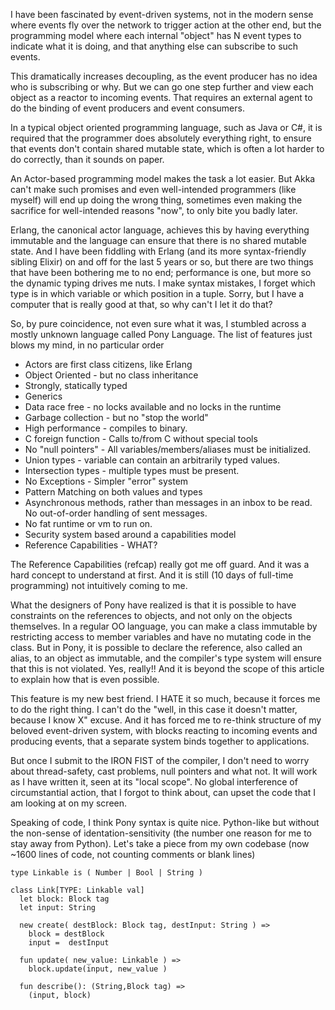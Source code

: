 I have been fascinated by event-driven systems, not in the modern sense where events fly over the network to trigger action at the other end, but the programming model where each internal "object" has N event types to indicate what it is doing, and that anything else can subscribe to such events.

This dramatically increases decoupling, as the event producer has no idea who is subscribing or why. But we can go one step further and view each object as a reactor to incoming events. That requires an external agent to do the binding of event producers and event consumers.

In a typical object oriented programming language, such as Java or C#, it is required that the programmer does absolutely everything right, to ensure that events don't contain shared mutable state, which is often a lot harder to do correctly, than it sounds on paper.

An Actor-based programming model makes the task a lot easier. But Akka can't make such promises and even well-intended programmers (like myself) will end up doing the wrong thing, sometimes even making the sacrifice for well-intended reasons "now", to only bite you badly later. 

Erlang, the canonical actor language, achieves this by having everything immutable and the language can ensure that there is no shared mutable state. And I have been fiddling with Erlang (and its more syntax-friendly sibling Elixir) on and off for the last 5 years or so, but there are two things that have been bothering me to no end; performance is one, but more so the dynamic typing drives me nuts. I make syntax mistakes, I forget which type is in which variable or which position in a tuple. Sorry, but I have a computer that is really good at that, so why can't I let it do that?

So, by pure coincidence, not even sure what it was, I stumbled across a mostly unknown language called Pony Language. The list of features just blows my mind, in no particular order

* Actors are first class citizens, like Erlang
* Object Oriented - but no class inheritance
* Strongly, statically typed
* Generics
* Data race free - no locks available and no locks in the runtime
* Garbage collection - but no "stop the world"
* High performance - compiles to binary. 
* C foreign function - Calls to/from C without special tools
* No "null pointers" - All variables/members/aliases must be initialized.
* Union types - variable can contain an arbitrarily typed values.
* Intersection types - multiple types must be present.
* No Exceptions - Simpler "error" system
* Pattern Matching on both values and types
* Asynchronous methods, rather than messages in an inbox to be read. No out-of-order handling of sent messages.
* No fat runtime or vm to run on.
* Security system based around a capabilities model
* Reference Capabilities - WHAT? 

The Reference Capabilities (refcap) really got me off guard. And it was a hard concept to understand at first. And it is still (10 days of full-time programming) not intuitively coming to me.

What the designers of Pony have realized is that it is possible to have constraints on the references to objects, and not only on the objects themselves. In a regular OO language, you can make a class immutable by restricting access to member variables and have no mutating code in the class. But in Pony, it is possible to declare the reference, also called an alias, to an object as immutable, and the compiler's type system will ensure that this is not violated. Yes, really!! And it is beyond the scope of this article to explain how that is even possible.

This feature is my new best friend. I HATE it so much, because it forces me to do the right thing. I can't do the "well, in this case it doesn't matter, because I know X" excuse. And it has forced me to re-think structure of my beloved event-driven system, with blocks reacting to incoming events and producing events, that a separate system binds together to applications.

But once I submit to the IRON FIST of the compiler, I don't need to worry about thread-safety, cast problems, null pointers and what not. It will work as I have written it, seen at its "local scope". No global interference of circumstantial action, that I forgot to think about, can upset the code that I am looking at on my screen.

Speaking of code, I think Pony syntax is quite nice. Python-like but without the non-sense of identation-sensitivity (the number one reason for me to stay away from Python). Let's take a piece from my own codebase (now ~1600 lines of code, not counting comments or blank lines)


```
type Linkable is ( Number | Bool | String )

class Link[TYPE: Linkable val]
  let block: Block tag
  let input: String
  
  new create( destBlock: Block tag, destInput: String ) =>
    block = destBlock
    input =  destInput
    
  fun update( new_value: Linkable ) =>
    block.update(input, new_value )
  
  fun describe(): (String,Block tag) =>
    (input, block)
```
